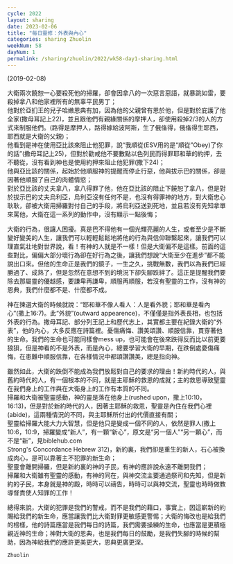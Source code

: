 ```yaml
---
cycle: 2022
layout: sharing
date: 2023-02-06
title: "每日靈修：外表與內心"
categories: sharing Zhuolin
weekNum: 58
dayNum: 1
permalink: /sharing/zhuolin/2022/wk58-day1-sharing.html
---
```


(2019-02-08)

大衛兩次饒恕一心要殺死他的掃羅，卻會因拿八的一次惡言惡語，就暴跳如雷，要殺掉拿八和他家裡所有的無辜平民男丁；    
他對於亞扪王的兒子哈嫩恩典有加，因為他的父親曾有恩於他，但是對於庇護了他全家(撒母耳記上22)，並且跟他們有親緣關係的摩押人，卻使用殺掉2/3的人的方式來制服他們。(路得是摩押人，路得嫁給波阿斯，生了俄俻得，俄俻得生耶西，耶西就是大衛的父親)；    
他看到是神在使用亞比該來阻止他犯罪，說“我順從(ESV用的是“順從”Obey)了你的話”(撒母耳記上25)，但對於勸戒他不要數點以色列民而得罪耶和華的約押，去不聽從，沒有看到神也是使用約押來阻止他犯罪(撒下24)；    
他與亞比該的關係，起始於他順服神的提醒而停止行惡，他與拔示巴的關係，卻是因著他順服了自己的肉體情慾；    
對於亞比該的丈夫拿八，拿八得罪了他，他在亞比該的阻止下饒恕了拿八，但是對於拔示巴的丈夫烏利亞，烏利亞沒有任何不是，也沒有得罪神的地方，對大衛忠心耿耿，卻被大衛用掃羅對付自己的手段，將烏利亞送到死地，並且若沒有先知拿單來罵他，大衛在這一系列的動作中，沒有顯示一點後悔；  

大衛的行為，很讓人困擾。真是巴不得他有一個光輝亮麗的人生，或者至少是不斷變好變美的人生，讓我們可以輕輕鬆鬆地將他的行為與信仰聯繫起來，讓我們可以理直氣壯地對世界說，看！有神的人就是不一樣！但是大衛偏不是這樣。前面的這些對比，偏偏大部分壞行為卻在好行為之後，讓我們想說“大衛至少在進步”都不能說出口來。但他的生命正是我們的鏡子，一生之久，挑戰無數，我們以為我們已經勝過了、成熟了，但是忽然在意想不到的境況下卻失腳跌絆了。這正是提醒我們要除去那屬靈的優越感，要謙卑再謙卑，順服再順服，若沒有聖靈的工作，沒有神的恩典，我們什麼都不是、什麼都不成。  

神在揀選大衛的時候就說：“耶和華不像人看人：人是看外貌；耶和華是看內心”(撒上16:7)。此“外貌”(outward appearence)，不僅僅是指外表長相，也包括外表的行為。撒母耳記、部分列王記上和歷代志上，其實都主要在紀錄大衛的“外表”，他的內心，大多反應在詩篇裡。憂傷痛悔、讚美頌讚、順服信靠，貫穿著他的生命。我們的生命也可能同樣會mess up，也可能會在後來跌得反而比以前更要狼狽，但是神看的不是外表，而是內心，總要學習大衛的早期，在跌倒處憂傷痛悔，在患難中順服信靠，在各樣情況中都頌讚讚美，總是指向神。  

雖然如此，大衛的跌倒不能成為我們放鬆對自己的要求的理由！新約時代的人，與舊約時代的人，有一個根本的不同，就是主耶穌的救恩的成就；主的救恩導致聖靈在我們身上的工作與在大衛身上的工作有本質的不同。    
掃羅和大衛被聖靈感動，神的靈是落在他身上(rushed upon，撒上10:10，16:13)，但是對於新約時代的人，因著主耶穌的救恩，聖靈是內住在我們心裡(abide)，這兩種情況的不同，與主耶穌所付出的代價直接有關；    
聖靈給掃羅大能大力大智慧，但是他只是變成一個不同的人，依然是罪人(撒上10:6，10:9，掃羅變成“新人”，有一顆“新心”，原文是“另一個人”“另一顆心”，而不是“新”，見biblehub.com    
Strong's Concordance Hebrew 312)，新約裏，我們卻是重生的新人，石心被換成肉心，是可以靠著主不犯罪的新生命；    
聖靈會離開掃羅，但是新約裏的神的子民，有神的應許說永遠不離開我們；    
掃羅和大衛雖有聖靈的感動，有神的同在，與神交流主要通過祭司和先知，但是新約的子民，本身就是神的殿，時時可以禱告，時時可以與神交流，聖靈也時時做教導督責使人知罪的工作！  

總得來說，大衛的犯罪是我們的警戒，而不是我們的藉口，事實上，因這嶄新的約賜給我們的新生命，應當讓我們比大衛對罪更敏感更警惕；大衛的悔改也是給我們的榜樣，他的詩篇應當是我們每日的詩篇，我們需要操練的生命，也應當是更積極親近神的生命；神對大衛的恩典，也是我們每日的鼓勵，是我們失腳的時候的幫助，因為神給我們的應許更美更大，恩典更廣更深。  

`Zhuolin`  
